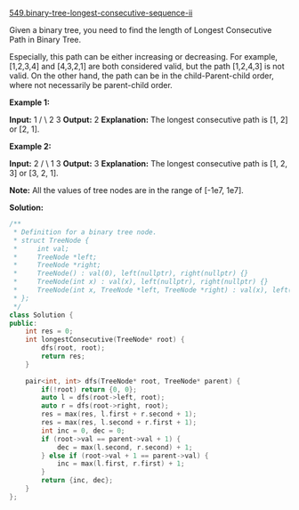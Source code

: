 [549.binary-tree-longest-consecutive-sequence-ii](https://leetcode.com/problems/binary-tree-longest-consecutive-sequence-ii/)  

Given a binary tree, you need to find the length of Longest Consecutive Path in Binary Tree.

Especially, this path can be either increasing or decreasing. For example, \[1,2,3,4\] and \[4,3,2,1\] are both considered valid, but the path \[1,2,4,3\] is not valid. On the other hand, the path can be in the child-Parent-child order, where not necessarily be parent-child order.

**Example 1:**

**Input:**
        1
       / \\
      2   3
**Output:** 2
**Explanation:** The longest consecutive path is \[1, 2\] or \[2, 1\].

**Example 2:**

**Input:**
        2
       / \\
      1   3
**Output:** 3
**Explanation:** The longest consecutive path is \[1, 2, 3\] or \[3, 2, 1\].

**Note:** All the values of tree nodes are in the range of \[-1e7, 1e7\].  



**Solution:**  

```cpp
/**
 * Definition for a binary tree node.
 * struct TreeNode {
 *     int val;
 *     TreeNode *left;
 *     TreeNode *right;
 *     TreeNode() : val(0), left(nullptr), right(nullptr) {}
 *     TreeNode(int x) : val(x), left(nullptr), right(nullptr) {}
 *     TreeNode(int x, TreeNode *left, TreeNode *right) : val(x), left(left), right(right) {}
 * };
 */
class Solution {
public:
    int res = 0;
    int longestConsecutive(TreeNode* root) {
        dfs(root, root);
        return res;
    }
    
    pair<int, int> dfs(TreeNode* root, TreeNode* parent) {
        if(!root) return {0, 0};
        auto l = dfs(root->left, root);
        auto r = dfs(root->right, root);
        res = max(res, l.first + r.second + 1);
        res = max(res, l.second + r.first + 1);
        int inc = 0, dec = 0;
        if (root->val == parent->val + 1) {
            dec = max(l.second, r.second) + 1;
        } else if (root->val + 1 == parent->val) {
            inc = max(l.first, r.first) + 1;
        }
        return {inc, dec};
    }
};
```
      